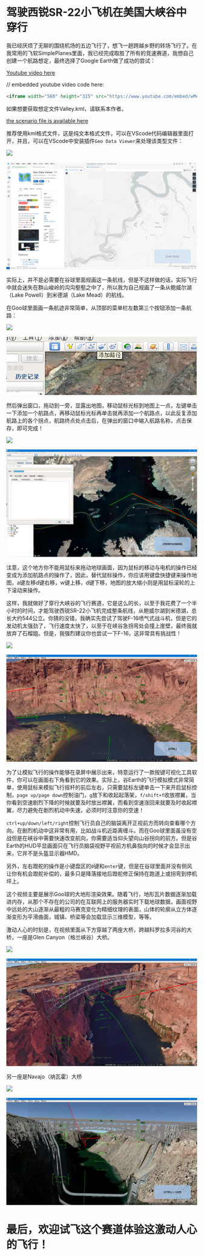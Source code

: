 
# 驾驶西锐SR-22小飞机在美国大峡谷中穿行

我已经厌烦了无聊的围绕机场的五边飞行了，想飞一趟跨越乡野的转场飞行了。在我常用的飞软SimplePlanes里面，我已经完成取胜了所有的竞速赛道，我想自己创建一个航路想定，最终选择了Google Earth做了成功的尝试：

[Youtube video here](https://www.youtube.com/watch?v=wMe9lEG4Av0)

// embedded youtube video code here:

```html
<iframe width="560" height="315" src="https://www.youtube.com/embed/wMe9lEG4Av0" title="YouTube video player" frameborder="0" allow="accelerometer; autoplay; clipboard-write; encrypted-media; gyroscope; picture-in-picture; web-share" allowfullscreen></iframe>
```

如果想要获取想定文件Valley.kml，请联系本作者。

[the scenario file is available here](Vally.kml)

推荐使用kml格式文件，这是纯文本格式文件，可以在VScode代码编辑器里面打开，并且，可以在VScode中安装插件`Geo Data Viewer`来处理该类型文件：

![](https://aesuib.github.io/GoogleEarth/GDViewer.png)

![](GDViewer.png)

实际上，并不是必需要在谷球里面规画这一条航线，但是不这样做的话，实际飞行中就会迷失在群山峻岭的沟沟壑壑之中了，所以我为自己规画了一条从鲍威尔湖（Lake Powell）到米德湖（Lake Mead）的航线。

在Goo球里面画一条航迹非常简单，从顶部的菜单栏左数第三个按钮添加一条航路：

![](https://aesuib.github.io/GoogleEarth/addroute.png)

![](addroute.png)

然后弹出窗口，拖动到一旁，显露出地图，移动鼠标光标到地图上一点，左键单击一下添加一个航路点，再移动鼠标光标再单击就再添加一个航路点，以此反复添加航路上的各个拐点，航路终点处点击后，在弹出的窗口中输入航路名称，点击保存，即可完成！

![](https://aesuib.github.io/GoogleEarth/addpointtoroute.png)

![](addpointtoroute.png)

注意，这个地方你不能用鼠标来拖动地球画面，因为鼠标的移动与电机的操作已经变成为添加航路点的操作了，因此，替代鼠标操作，你应该用键盘快捷键来操作地图，a键左移d键右移，w键上移，d键下移，地图的放大缩小则是用鼠标滚轮的上下滚动来操作。

这样，我就做好了穿行大峡谷的飞行赛道，它是这么的长，以至于我花费了一个半小时的时间，才能驾驶西锐SR-22小飞机完成整条航线，从鲍威尔湖到米德湖，总长大约544公立。你猜的没错，我确实先尝试了驾驶F-16喷气式战斗机，但是它的发动机太强劲了，飞行速度太快了，以至于在峡谷急拐弯处会撞上崖壁，最终我就放弃了石榴姐。但是，我强烈建议你也尝试一下F-16，这非常具有挑战性！

![](https://aesuib.github.io/GoogleEarth/SR22穿越科罗拉多大峡谷.mp4_000127.016.png)

![](SR22穿越科罗拉多大峡谷.mp4_000127.016.png)

为了让模拟飞行的操作能够在录屏中展示出来，特意运行了一款按键可视化工具软件，你可以在画面右下角看到它的效果。实际上，谷Earth的飞行模拟模式非常简单，使用鼠标来模拟飞行摇杆的前后左右，只需要鼠标左键单击一下来开启鼠标控制，`page up/page down`控制油门，`g`放下和收起起落架，`f/shift+f`收放襟翼，当你看到空速剧烈下降的时候就要及时放出襟翼，而看到空速涨回来就要及时收起襟翼，尽力避免在剧烈机动中失速，必须时时注意你的空速！

`ctrl+up/down/left/right`控制飞行员自己的脑袋离开正视前方而转向查看哪个方向。在剧烈机动中这非常有用，比如战斗机近距离缠斗。而在Goo球里面虽没有空战但是在峡谷中需要快速改变航向，你需要适当仰头望向山谷拐向的前方。但是谷Earth的HUD平显画面只在飞行员脑袋视野平视前方机鼻指向的时候才会显示出来，它并不是头盔显示器HMD。

另外，左右蹬舵的操作是小键盘区的`0`键和`enter`键，但是在谷球里面并没有侧风让你有机会蹬舵补偿的，最多只是降落接地后蹬舵修正保持在跑道上或拐弯到停机坪上。

这个视频主要是展示Goo球的大地形渲染效果。随着飞行，地形瓦片数据逐渐加载进内存，从那个不存在的公司的在互联网上的服务器实时下载地球数据，画面视野中远处的大山逐渐从最粗的马赛克变化为精细纹理的表面，山体的轮廓从立方体逐渐变形为平滑曲面，城镇、桥梁等会加载显示三维模型，等等。

激动人心的时刻是，在视频里面从下方穿越了两座大桥，跨越科罗拉多河谷的大桥，一座是Glen Canyon（格兰峡谷）大桥。

![](https://aesuib.github.io/GoogleEarth/SR22穿越科罗拉多大峡谷.mp4_000058.958.png)

![](SR22穿越科罗拉多大峡谷.mp4_000058.958.png)

另一座是Navajo（纳瓦霍）大桥

![](https://aesuib.github.io/GoogleEarth/SR22穿越科罗拉多大峡谷.mp4_000618.126.png)

![](SR22穿越科罗拉多大峡谷.mp4_000618.126.png)

# 最后，欢迎试飞这个赛道体验这激动人心的飞行！


